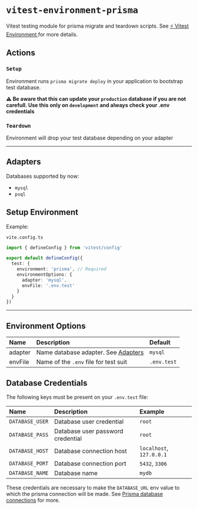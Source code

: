 # `vitest-environment-prisma`

Vitest testing module for prisma migrate and teardown scripts. See [⚡️ Vitest Environment ](https://miniflare.dev/testing/vitest) for more
details.

## Actions

### `Setup`
Environment runs `prisma migrate deploy` in your application to bootstrap test database.

**:warning: Be aware that this can update your `production` database if you are not carefull. Use this only on `development` and always check your .env credentials**

### `Teardown`
Environment will drop your test database depending on your adapter

---

## Adapters

Databases supported by now:
- `mysql`
- `psql`

## Setup Environment

Example:

`vite.config.ts`

```ts
import { defineConfig } from 'vitest/config'

export default defineConfig({
  test: {
    environment: 'prisma', // Required
    environmentOptions: {
      adapter: 'mysql',
      envFile: '.env.test'
    }
  }
})
```

---

## Environment Options

| Name | Description | Default |
|:-----|:------------|:--------|
| adapter | Name database adapter. See [Adapters](#adapters) | `mysql` |
| envFile | Name of the `.env` file for test suit | `.env.test` |

## Database Credentials

The following keys must be present on your `.env.test` file:

| Name | Description | Example |
|:-----|:------------|:--------|
| `DATABASE_USER` | Database user credential | `root` |
| `DATABASE_PASS` | Database user password credential | `root` |
| `DATABASE_HOST` | Database connection host | `localhost`, `127.0.0.1` |
| `DATABASE_PORT` | Database connection port | `5432`, `3306` |
| `DATABASE_NAME` | Database name | `mydb` |

These credentials are necessary to make the `DATABASE_URL` env value to which the prisma connection will be made. See [Prisma database connections](https://www.prisma.io/docs/concepts/database-connectors) for more.

